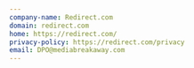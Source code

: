 ```yaml
---
company-name: Redirect.com
domain: redirect.com
home: https://redirect.com/
privacy-policy: https://redirect.com/privacy
email: DPO@mediabreakaway.com
---
```




